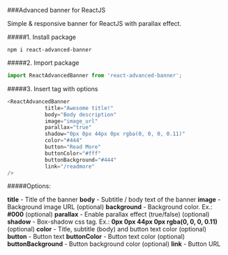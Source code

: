 ###Advanced banner for ReactJS

Simple & responsive banner  for ReactJS with parallax effect.

#####1. Install package

`npm i react-advanced-banner`

#####2. Import package

```javascript
import ReactAdvancedBanner from 'react-advanced-banner';
```

#####3. Insert tag with options

```javascript
<ReactAdvancedBanner 
            title="Awesome title!"
            body="Body description"
            image="image_url"
            parallax="true"
			shadow="0px 0px 44px 0px rgba(0, 0, 0, 0.11)"
            color="#444"
            button="Read More"
            buttonColor="#fff"
            buttonBackground="#444"
            link="/readmore"
/>
```

#####Options:

**title** - Title of the banner
**body** - Subtitle / body text of the banner
**image** - Background image URL (optional)
**background** - Background color. Ex.: **#000** (optional)
**parallax** - Enable parallax effect (true/false) (optional)
**shadow** - Box-shadow css tag. Ex.: **0px 0px 44px 0px rgba(0, 0, 0, 0.11)** (optional)
**color** - Title, subtitle (body) and button text color (optional)
**button** - Button text
**buttonColor** - Button text color (optional)
**buttonBackground** - Button background color (optional)
**link** - Button URL
